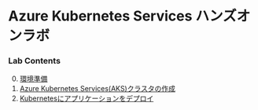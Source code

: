 # Azure Kubernetes Services ハンズオンラボ

### Lab Contents
 0. [環境準備](module00_ja.md)
 1. [Azure Kubernetes Services(AKS)クラスタの作成](module01_ja.md)
 2. [Kubernetesにアプリケーションをデプロイ](module02_ja.md)

